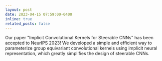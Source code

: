 ```yaml
---
layout: post
date: 2023-04-15 07:59:00-0400
inline: true
related_posts: false
---
```


Our paper "Implicit Convolutional Kernels for Steerable CNNs" has been accepted to NeurIPS 2023! We developed a simple and efficient way to parameterize group equivariant convolutional kernels using implicit neural representation, which greatly simplifies the design of steerable CNNs.